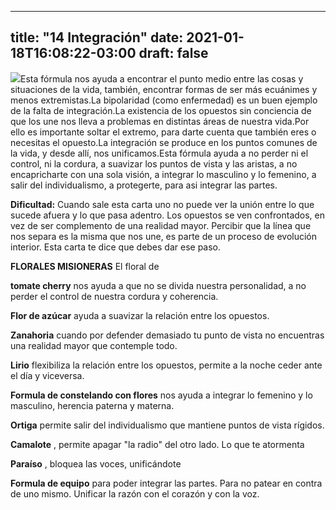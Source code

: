 
---
title: "14 Integración"
date: 2021-01-18T16:08:22-03:00
draft: false
--- 
        

 


![](images/14.jpg)Esta fórmula nos ayuda a encontrar el punto medio entre las cosas y situaciones de la vida, también, encontrar formas de ser más ecuánimes y menos extremistas.La bipolaridad (como enfermedad) es un buen ejemplo de la falta de integración.La existencia de los opuestos sin conciencia de que los une nos lleva a problemas en distintas áreas de nuestra vida.Por ello es importante soltar el extremo, para darte cuenta que también eres o necesitas el opuesto.La integración se produce en los puntos comunes de la vida, y desde allí, nos unificamos.Esta fórmula ayuda a no perder ni el control, ni la cordura, a suavizar los puntos de vista y las aristas, a no encapricharte con una sola visión, a integrar lo masculino y lo femenino, a salir del individualismo, a protegerte, para asi integrar las partes.

**Dificultad:**  Cuando sale esta carta uno no puede ver la unión entre lo que sucede afuera y lo que pasa adentro. Los opuestos se ven confrontados, en vez de ser complemento de una realidad mayor. Percibir que la línea que nos separa es la misma que nos une, es parte de un proceso de evolución interior. Esta carta te dice que debes dar ese paso.  

**FLORALES MISIONERAS** El floral de 

**tomate cherry**  nos ayuda a que no se divida nuestra personalidad, a no perder el control de nuestra cordura y coherencia.

**Flor de azúcar**  ayuda a suavizar la relación entre los opuestos.

**Zanahoria**  cuando por defender demasiado tu punto de vista no encuentras una realidad mayor que contemple todo.

**Lirio**  flexibiliza la relación entre los opuestos, permite a la noche ceder ante el día y viceversa.

**Formula de constelando con flores**  nos ayuda a integrar lo femenino y lo masculino, herencia paterna y materna.

**Ortiga**  permite salir del individualismo que mantiene puntos de vista rígidos.

**Camalote** , permite apagar "la radio" del otro lado. Lo que te atormenta

**Paraíso** , bloquea las voces, unificándote

**Formula de equipo**  para poder integrar las partes. Para no patear en contra de uno mismo. Unificar la razón con el corazón y con la voz.  




